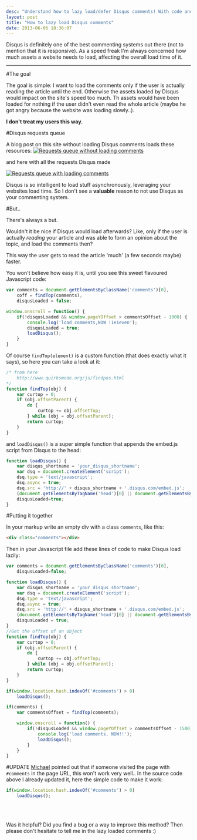 ```yaml
---
desc: "Understand how to lazy load/defer Disqus comments! With code and explanation."
layout: post
title: "How to lazy load Disqus comments"
date: 2013-06-06 18:36:07
---
```



Disqus is definitely one of the best commenting systems out there (not to mention that it is responsive).
As a speed freak I'm always concerned how much assets a website needs to load, affecting the overall load time of it.

---------

#The goal

The goal is simple: I want to load the comments only if the user is actually reading the article until the end. Otherwise the assets loaded by Disqus would impact on the site's speed too much. Th assets would have been loaded for nothing if the user didn't even read the whole article (maybe he got angry because the website was loading slowly..).

**I don't treat my users this way.**


#Disqus requests queue

A blog post on this site without loading Disqus comments loads these resources:
<a href="https://s3-eu-west-1.amazonaws.com/cf.img/posts/2013/06/requestswithoutdisqus.png" title="Requests queue without loading comments"><img class='lazy' data-echo="https://s3-eu-west-1.amazonaws.com/cf.img/posts/2013/06/requestswithoutdisqus.png" alt="Requests queue without loading comments"></a>

and here with all the requests Disqus made

<a href="https://s3-eu-west-1.amazonaws.com/cf.img/posts/2013/06/requestswithdisqus.png" title="Requests queue with loading comments"><img class='lazy' data-echo="https://s3-eu-west-1.amazonaws.com/cf.img/posts/2013/06/requestswithdisqus.png" alt="Requests queue with loading comments"></a>

Disqus is so intelligent to load stuff asynchronously, leveraging your websites load time.
So I don't see a **valuable** reason to not use Disqus as your commenting system.

#But..

There's always a but.

Wouldn't it be nice if Disqus would load afterwards? Like, only if the user is actually *reading* your article and was able to form an opinion about the topic, and load the comments then?

This way the user gets to read the article 'much' (a few seconds maybe) faster.

You won't believe how easy it is, until you see this sweet flavoured Javascript code:

```javascript
var comments = document.getElementsByClassName('comments')[0],
	coff = findTop(comments),
    disqusLoaded = false;

window.onscroll = function() {
    if(!disqusLoaded && window.pageYOffset > commentsOffset - 1000) {
        console.log('load comments,NOW !1e1even');
        disqusLoaded = true;
        loadDisqus();
    }
}
```

Of course ```findTop(element)``` is a custom function (that does exactly what it says), so here you can take a look at it:

```javascript
/* from here
	http://www.quirksmode.org/js/findpos.html
*/
function findTop(obj) {
    var curtop = 0;
    if (obj.offsetParent) {
        do {
            curtop += obj.offsetTop;
        } while (obj = obj.offsetParent);
        return curtop;
    }
}
```

and ```loadDisqus()``` is a super simple function that appends the embed.js script from Disqus to the head:

```javascript
function loadDisqus() {
    var disqus_shortname = 'your_disqus_shortname';
    var dsq = document.createElement('script');
    dsq.type = 'text/javascript';
    dsq.async = true;
    dsq.src = 'http://' + disqus_shortname + '.disqus.com/embed.js';
    (document.getElementsByTagName('head')[0] || document.getElementsByTagName('body')[0]).appendChild(dsq);
    disqusLoaded=true;
}
```

#Putting it together

In your markup write an empty div with a class ```comments```, like this:

```html
<div class="comments"></div>
```
Then in your Javascript file add these lines of code to make Disqus load lazily:

```javascript
var comments = document.getElementsByClassName('comments')[0],
    disqusLoaded=false;

function loadDisqus() {
    var disqus_shortname = 'your_disqus_shortname';
    var dsq = document.createElement('script');
    dsq.type = 'text/javascript';
    dsq.async = true;
    dsq.src = 'http://' + disqus_shortname + '.disqus.com/embed.js';
    (document.getElementsByTagName('head')[0] || document.getElementsByTagName('body')[0]).appendChild(dsq);
    disqusLoaded = true;
}
//Get the offset of an object
function findTop(obj) {
    var curtop = 0;
    if (obj.offsetParent) {
        do {
            curtop += obj.offsetTop;
        } while (obj = obj.offsetParent);
        return curtop;
    }
}

if(window.location.hash.indexOf('#comments') > 0)
    loadDisqus();

if(comments) {
    var commentsOffset = findTop(comments);

    window.onscroll = function() {
    	if(!disqusLoaded && window.pageYOffset > commentsOffset - 1500) {
            console.log('load comments, NOW!!');
            loadDisqus();
        }
    }
}
```

#UPDATE
[Michael](http://christian-fei.com/tutorials/how-to-lazy-load-disqus-comments/#comments) pointed out that if someone visited the page with ```#comments``` in the page URL, this won't work very well..
In the source code above I already updated it, here the simple code to make it work:

```javascript
if(window.location.hash.indexOf('#comments') > 0)
    loadDisqus();
```

<br>
<br>

Was it helpful? Did you find a bug or a way to improve this method?
Then please don't hesitate to tell me in the lazy loaded comments :)
